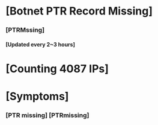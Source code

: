 # [Botnet PTR Record Missing]
### [PTRMssing]
#### [Updated every 2~3 hours]

# [Counting 4087 IPs]

# [Symptoms] 
###   [PTR missing] [PTRmissing]
